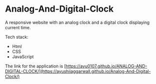 # Analog-And-Digital-Clock

A responsive website with an analog clock and a digital clock displaying current time.

Tech stack:
  - Html
  - CSS
  - JavaScript

The link for the application is [https://ayu0107.github.io/ANALOG-AND-DIGITAL-CLOCK/](https://ayushiiaggarwall.github.io/Analog-And-Digital-Clock/)
